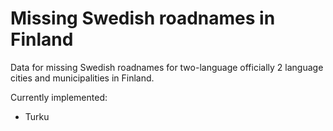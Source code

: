 # Missing Swedish roadnames in Finland

Data for missing Swedish roadnames for two-language officially 2 language cities and municipalities in Finland.

Currently implemented:
* Turku

